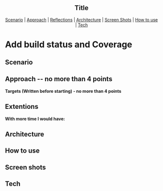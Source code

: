 <h2 align="center"> Title </h2>

 <p align="center">  <a href='#scenario'>Scenario</a> |  <a href='#approach'>Approach</a>   |   <a href='#reflections'>Reflections</a> |  <a href='#architecture'>Architecture</a> |
 <a href='#screen_shots'>Screen Shots</a> |  <a href='#use'>How to use</a>   |   <a href='#tech'>Tech</a>

 # Add build status and Coverage

## Scenario  <a name= "scenario"></a>

## Approach -- no more than 4 points <a name= "approach"> </a>

#### Targets (Written before starting) - no more than 4 points

## Extentions <a name= "reflections"> </a>

#### With more time I would have:

## Architecture <a name= "architecture"> </a>

## How to use  <a name= "use"> </a>

## Screen shots <a name= "screen_shots"> </a>

## Tech <a name= "tech"> </a>
